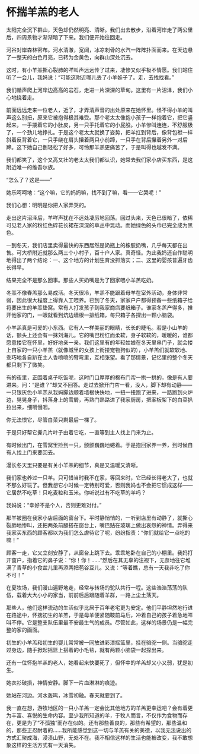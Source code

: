 # 怀揣羊羔的老人

太阳完全沉下群山，天色却仍然明亮、清晰。我们出去散步，沿着河岸走了两公里后，四周景物才渐渐暗了下来。我们便开始往回走。 

河谷对岸森林密布。河水清澈，宽阔，冰凉刺骨的水汽一阵阵扑面而来。在天边悬了一整天的白色月亮，已转为金黄色，向群山深处沉去。 

这时，有小羊羔撕心裂肺的咩叫声远远传了过来，凄惨又似乎极不情愿。我们站住听了一会儿，我妈说：“可能这附近哪儿丢了小羊娃子了。走，去找找看。” 

我们循声爬上河岸边高高的岩石，走进一片深深的草甸。这里有一片沼泽，我们小心地绕着走。 

前面远远走来一位老人，近了，才弄清声音的出处原来在她怀里。怪不得小羊的叫声这么别扭，原来它被抱得极其难受。那个老太太像抱小孩子一样抱着它，把它竖起来，一手搂着它的小肚皮，另一只手托着它的小屁股。小羊惨叫连连，不舒服极了，一个劲儿地挣扎。于是这个老太太就换了姿势，把羊扛到背后，像背包袱一样斜着反背着它，一只手绕在肩头攥着两只小前蹄，一只手在背后攥着另外一对后蹄。这下她自己倒轻松了好多，可怜那羊羔更痛苦了，于是叫得也越发不满。 

我们都笑了，这个又高又壮的老太太我们都认识，她常去我们家小店买东西，是这附近唯一的维吾尔族。 

“怎么了？这是——” 

她乐呵呵地：“这个嘛，它的妈妈嘛，找不到了嘛，看——它哭呢！” 

我们心想：明明是你把人家弄哭的。 

走出这片沼泽后，羊咩声犹在不远处凄厉地回荡。回过头来，天色已很暗了，依稀可见老人家的粉红色碎花长裙在深深的草丛中晃动。而她绿色的头巾已完全成为黑色。 

一到冬天，我们店里卖得最快的东西居然是奶瓶上的橡胶奶嘴，几乎每天都在出售。可大桥附近就那么两三个小村子，百十户人家。真奇怪。为此我妈还自作聪明地得出了两个结论：一、这个地方的计划生育没抓落实；二、这里的婴孩普遍牙齿长得早。 

结果完全不是那么回事。那些人买奶嘴是为了回家喂小羊羔吃奶。 

冬羔不像春羔那么易成活。冬天很冷，羊羔不能跟着母羊在室外活动，身体非常弱，因此很大程度上得靠人工喂养。已到了冬天，家家户户都得预备一些纸箱子给将要出生的羊羔垫窝。常有人打发孩子到我家商店要纸箱子。谁家冬羔产得多，推开他家的门，一眼就看到炕边墙根一排纸箱，每只箱子各探出一颗小脑袋。 

小羊羔真是可爱的小东西。它有人一样美丽的眼睛，长长的睫毛。若是小山羊的话，额头上还会有一抹刘海儿。它的嘴巴粉红而柔软，身子软软的，暖暖的，谁都愿意搂它在怀里，好好地亲一亲。我们这里有的年轻姑娘在冬天里串门子，就会搂上自家的一只小羊羔（就像城里的女孩上街搂宠物狗似的），小羊羔们就软软地、乖巧地各自趴在主人香喷喷的臂弯里，互相张望。看了那情景，记忆里的整个冬天都只剩下了微笑。 

有的夜里，正围着桌子吃饭呢，这时门口厚厚的棉布门帘一拱一拱的，像是有人要进来。问：“是谁？”却又不回答。走过去掀开门帘一看，没人，脚下却有动静——一只银灰色小羊羔从我妈脚边顺着墙根快快地，一扭一扭跑了进来，一路跑到火炉边，晃晃身子，抖落身上的雪屑，再熟门熟路进了我家厨房，把案板架下的白菜扒拉出来，细嚼慢咽。 

你无法恨它，尽管白菜只剩最后一棵了。 

于是只好帮它撕几片叶子由着它吃，一直等到主人找上门来为止。 

有时候出门，在雪窝里捡到一只，颤颤巍巍地蜷着。于是抱回家养一养，到时候自有人找上门来要回去。 

漫长冬天里只要是有关小羊羔的细节，真是又温暖又清晰。 

我们家也养过一只羊。只可惜当时我不在家，等回来时，它已经长得老大了，也就不那么好玩了。但我想它小时候一定特别可爱，否则我妈也不会把它惯成这样——它居然不吃草！只吃麦粒和玉米。你听说过有不吃草的羊吗？ 

我妈说：“幸好不是个人，否则更难对付。” 

那羊被圈在我家小店后面的窗台下。平时静悄悄的，一听到店里有动静了，就撕心裂肺地惨叫，还把两条前腿搭在窗台上，嘴巴贴在玻璃上做出哀怨的神情。弄得来我家买东西的顾客都以为我们怎么虐待它了呢，纷纷指责：“你们就给它一点吃的嘛！” 

顾客一走，它又立刻安静了，从窗台上跳下去。乖乖地卧在自己的小棚里。我妈打开窗户，指着它的鼻子说：“你！你！……”然后在其无辜的注视下，无奈地往它堆满了青草的小食盆儿里再添两把苞谷豆儿。又说：“等着瞧，总有一天我非吃了你不可！” 

在夏牧场，我们漫山遍野地走，经常与转场的驼队共行一程。这些浩浩荡荡的队伍，载着大大小小的家当，前前后后跟随着羊群，一路上尘土荡天。 

那些人，他们这样流动的生活似乎比居于百年老宅更为安定。他们平静坦然地行进在路途中，怀揣初生的羊羔，于是母羊便紧随鞍前马后，冲着自己的孩子着急地咩叫不停。它是整支队伍里最不安最生气的成员。尽管如此，这样的场景仍是一幅完整的家的画面。 

初生的小羊羔和初生的婴儿常常被一同放进彩漆摇篮里，挂在骆驼一侧。当骆驼走过身边，随手掀起摇篮上搭着的小毛毯，就有两颗小脑袋一起探出来。 

还有一位怀抱羊羔的老人，她看起来快要死了，但怀中的羊羔却又小又弱，犹是初生。 

她衣衫破损，神情安静。脚下一片血淋淋的痕迹。 

她站在河边。河水轰鸣，冰雪初融。春天就要到了。 

我一直在想，游牧地区的一只小羊羔一定会比其他地方的羊羔更幸运吧？会有着更为丰富、喜悦的生命内容。至少我所知道的羊，于牧人而言，不仅作为食物而存在，更是为了“不孤独”而存在似的。还有那些善良的，那些有希望的，那些温和的，那些正忍耐着的……我所能感觉到这一切与羊羔有关的美德，以我无法说出的方式汇聚成海，浸渍山野，无处不在。我不相信这样的生活也能被改变，我不敢想象这样的生活方式有一天消失。